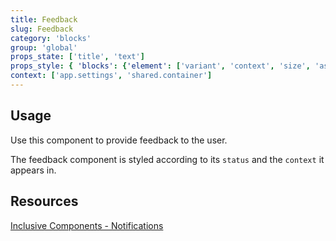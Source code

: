 ```yaml
---
title: Feedback
slug: Feedback
category: 'blocks'
group: 'global'
props_state: ['title', 'text']
props_style: { 'blocks': {'element': ['variant', 'context', 'size', 'asset', 'status']} }
context: ['app.settings', 'shared.container']
---
```


## Usage

Use this component to provide feedback to the user.

The feedback component is styled according to its `status` and the `context` it appears in.

## Resources

[Inclusive Components - Notifications](https://inclusive-components.design/notifications/)
